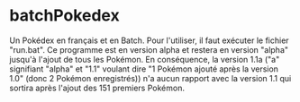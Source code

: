 <!-- Créé par sunazerty -->
# batchPokedex
Un Pokédex en français et en Batch.
Pour l'utiliser, il faut exécuter le fichier "run.bat".
Ce programme est en version alpha et restera en version "alpha" jusqu'à l'ajout de tous les Pokémon.
En conséquence, la version 1.1a ("a" signifiant "alpha" et "1.1" voulant dire "1 Pokémon ajouté après la version 1.0" (donc 2 Pokémon enregistrés)) n'a aucun rapport avec la version 1.1 qui sortira après l'ajout des 151 premiers Pokémon.
